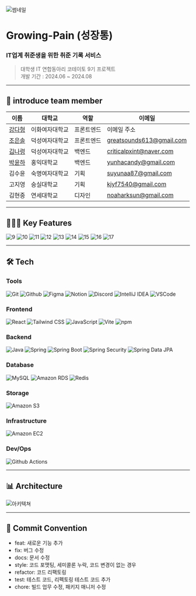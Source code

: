 ![썸네일](https://github.com/user-attachments/assets/b8cb030a-14cc-4a11-b49a-a06fd2f59971)

# Growing-Pain (성장통)
### IT업계 취준생을 위한 취준 기록 서비스

> 대학생 IT 연합동아리 코테이토 9기 프로젝트 </br>
> 개발 기간 : 2024.06 ~ 2024.08 </br>

---

## 👋 introduce team member

| 이름                                  |대학교        |역할  | 이메일                |
|-------------------------------------| -------------- | ------ | -------------------- |
| [강다형](https://github.com/yongaricode)   | 이화여자대학교 | 프론트엔드 | 이메일 주소 |
| [조은솔](https://github.com/haydenCho) | 덕성여자대학교     | 프론트엔드 | greatsounds613@gmail.com |
| [김나령](https://github.com//nar0ng)    | 덕성여자대학교     | 백엔드 | criticalpxint@naver.com |
| [박윤하](https://github.com/yunhacandy)   | 홍익대학교    | 백엔드 | yunhacandy@gmail.com |
| 김수윤                                | 숙명여자대학교     | 기획 | suyunaa87@gmail.com |
| 고지영                               | 숭실대학교     | 기획 | kjyf7540@gmail.com |
| 김현중                                 | 연세대학교    | 디자인 | noaharksun@gmail.com |

---
## 👨🏻‍💻 Key Features
![9](https://github.com/user-attachments/assets/de440534-47a2-4d09-8af7-ce21e8385085)
![10](https://github.com/user-attachments/assets/3d784868-25b7-4830-b8db-b41344fe4c7e)
![11](https://github.com/user-attachments/assets/c5193bad-cd87-44ae-8bb6-e6ddcdd92e96)
![12](https://github.com/user-attachments/assets/8b19d100-c8a8-46d5-8ba0-1a94fc99c7fd)
![13](https://github.com/user-attachments/assets/46c690aa-c79c-417e-9dde-87b95f324a68)
![14](https://github.com/user-attachments/assets/5ba532ec-b66a-4086-960c-e8d00c44b919)
![15](https://github.com/user-attachments/assets/66f43e3a-b6ab-4897-ba0c-5740c5db59d2)
![16](https://github.com/user-attachments/assets/e557766f-d4f2-4ed3-b4a2-5f95dae77a0a)
![17](https://github.com/user-attachments/assets/f337b015-8a5d-4877-8ffd-7cf2a9f48ef5)

---

## 🛠️ Tech

### Tools
![Git](https://img.shields.io/badge/Git-F05032?style=for-the-badge&logo=git&logoColor=white)
![Github](https://img.shields.io/badge/Github-F05032?style=for-the-badge&logo=github&logoColor=white)
![Figma](https://img.shields.io/badge/Figma-24E1E?style=for-the-badge&logo=figma&logoColor=white)
![Notion](https://img.shields.io/badge/Notion-000000?style=for-the-badge&logo=notion&logoColor=white)
![Discord](https://img.shields.io/badge/Discord-5865F2?style=for-the-badge&logo=discord&logoColor=white)
![IntelliJ IDEA](https://img.shields.io/badge/IntelliJ_IDEA-000000?style=for-the-badge&logo=intellijidea&logoColor=white)
![VSCode](https://img.shields.io/badge/VSCode-2C2C32?style=for-the-badge&logo=visual-studio-code&logoColor=white)


### Frontend
![React](https://img.shields.io/badge/React-61DAFB?style=for-the-badge&logo=react&logoColor=white)
![Tailwind CSS](https://img.shields.io/badge/Tailwind_CSS-06B6D4?style=for-the-badge&logo=tailwindcss&logoColor=white)
![JavaScript](https://img.shields.io/badge/Javascript-F7DF1E?style=for-the-badge&logo=javascript&logoColor=white)
![Vite](https://img.shields.io/badge/Vite-646CFF?style=for-the-badge&logo=vite&logoColor=white)
![npm](https://img.shields.io/badge/npm-CB3837?style=for-the-badge&logo=npm&logoColor=white)


### Backend
![Java](https://img.shields.io/badge/java-007396?style=for-the-badge&logo=java&logoColor=white)
![Spring](https://img.shields.io/badge/Spring-6DB33F?style=for-the-badge&logo=spring&logoColor=white)
![Spring Boot](https://img.shields.io/badge/Spring_Boot-F2F4F9?style=for-the-badge&logo=spring-boot)
![Spring Security](https://img.shields.io/badge/Spring_Security-6DB33F?style=for-the-badge&logo=spring-security&logoColor=white)
![Spring Data JPA](https://img.shields.io/badge/Spring_Data_JPA-6DB33F?style=for-the-badge&logo=spring&logoColor=white)


### Database
![MySQL](https://img.shields.io/badge/mysql-%2300f.svg?style=for-the-badge&logo=mysql&logoColor=white)
![Amazon RDS](https://img.shields.io/badge/Amazon_RDS-527FFF?style=for-the-badge&logo=amazon-rds&logoColor=white)
![Redis](https://img.shields.io/badge/redis-DC382D?style=for-the-badge&logo=redis&logoColor=white)

### Storage
![Amazon S3](https://img.shields.io/badge/Amazon_S3-569A31?style=for-the-badge&logo=amazon-s3&logoColor=white)

### Infrastructure
![Amazon EC2](https://img.shields.io/badge/Amazon_EC2-FF9900?style=for-the-badge&logo=amazonec2&logoColor=white)

### Dev/Ops
![Github Actions](https://img.shields.io/badge/githubactions-2088FF?style=for-the-badge&logo=githubactions&logoColor=white)

---

## 📊 Architecture
![아키텍쳐](https://github.com/user-attachments/assets/83a6a6fa-b07a-4090-a5c4-5725bd5fd4c8)

---

## 🎯 Commit Convention

- feat: 새로운 기능 추가
- fix: 버그 수정
- docs: 문서 수정
- style: 코드 포맷팅, 세미콜론 누락, 코드 변경이 없는 경우
- refactor: 코드 리팩토링
- test: 테스트 코드, 리펙토링 테스트 코드 추가
- chore: 빌드 업무 수정, 패키지 매니저 수정
